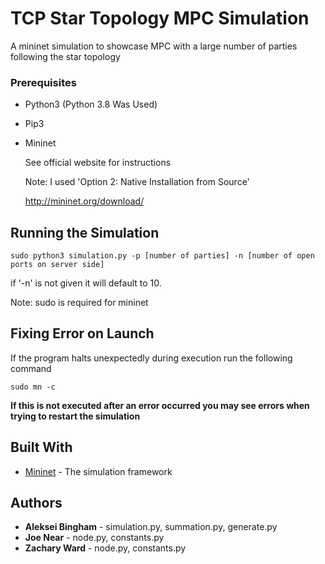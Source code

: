 # TCP Star Topology MPC Simulation

A mininet simulation to showcase MPC with a large number of parties following the star topology


### Prerequisites

* Python3 (Python 3.8 Was Used)

* Pip3

* Mininet

	See official website for instructions

	Note: I used 'Option 2: Native Installation from Source'

	http://mininet.org/download/

## Running the Simulation

```
sudo python3 simulation.py -p [number of parties] -n [number of open ports on server side]
```

if '-n' is not given it will default to 10.

Note: sudo is required for mininet

## Fixing Error on Launch

If the program halts unexpectedly during execution run the following command

```
sudo mn -c
```
**If this is not executed after an error occurred you may see errors when trying to restart the simulation**


## Built With

* [Mininet](http://www.mininet.org) - The simulation framework

## Authors

* **Aleksei Bingham** - simulation.py, summation.py, generate.py
* **Joe Near** - node.py, constants.py
* **Zachary Ward** - node.py, constants.py
